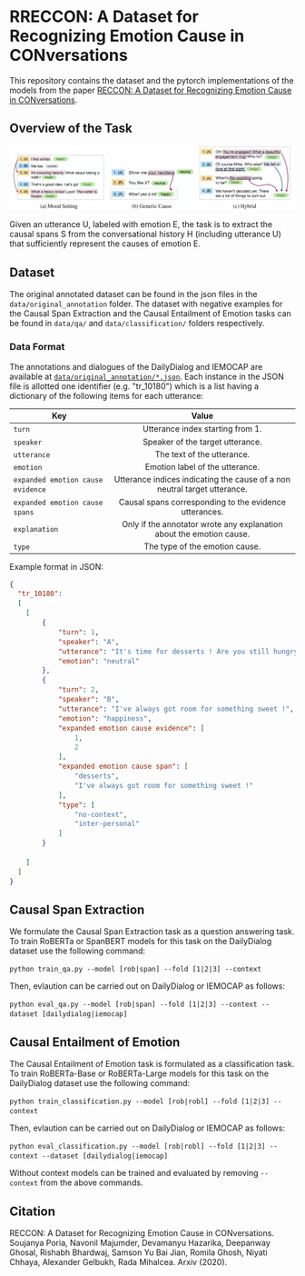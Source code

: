# RRECCON: A Dataset for Recognizing Emotion Cause in CONversations

This repository contains the dataset and the pytorch implementations of the models from the paper [RECCON: A Dataset for Recognizing Emotion Cause in CONversations](./RECCON.pdf).

## Overview of the Task

![Alt text](RECCON.png?raw=true "Task Details")

Given an utterance U, labeled with emotion E, the task is to extract the causal spans S from the conversational history H (including utterance U) that sufficiently represent the causes of emotion E.

## Dataset

The original annotated dataset can be found in the json files in the `data/original_annotation` folder. The dataset with negative examples for the Causal Span Extraction and the Causal Entailment of Emotion tasks can be found in `data/qa/` and `data/classification/` folders respectively.

### Data Format

The annotations and dialogues of the DailyDialog and IEMOCAP are available at [`data/original_annotation/*.json`](data/original_annotation/).
Each instance in the JSON file is allotted one identifier (e.g. "tr\_10180") which is a list having a dictionary of the following items for each utterance:   

| Key                                | Value                                                                        | 
| ---------------------------------- |:----------------------------------------------------------------------------:| 
| `turn`                             | Utterance index starting from 1.                                             |
| `speaker`                          | Speaker of the target utterance.                                             | 
| `utterance`                        | The text of the utterance.                                                   | 
| `emotion`                          | Emotion label of the utterance.                                              | 
| `expanded emotion cause evidence`  | Utterance indices indicating the cause of a non neutral target utterance.    | 
| `expanded emotion cause spans`     | Causal spans corresponding to the evidence utterances.                       |
| `explanation`                      | Only if the annotator wrote any explanation about the emotion cause.         | 
| `type`                             | The type of the emotion cause.                                               | 


Example format in JSON:

```json
{
  "tr_10180": 
  [
    [
        {
            "turn": 1,
            "speaker": "A",
            "utterance": "It's time for desserts ! Are you still hungry ?",
            "emotion": "neutral"
        },
        {
            "turn": 2,
            "speaker": "B",
            "utterance": "I've always got room for something sweet !",
            "emotion": "happiness",
            "expanded emotion cause evidence": [
                1,
                2
            ],
            "expanded emotion cause span": [
                "desserts",
                "I've always got room for something sweet !"
            ],
            "type": [
                "no-context",
                "inter-personal"
            ]
        }

    ]
  ]
}
```

## Causal Span Extraction

We formulate the Causal Span Extraction task as a question answering task. To train RoBERTa or SpanBERT models for this task on the DailyDialog dataset use the following command:

`python train_qa.py --model [rob|span] --fold [1|2|3] --context`

Then, evlaution can be carried out on DailyDialog or IEMOCAP as follows:

`python eval_qa.py --model [rob|span] --fold [1|2|3] --context --dataset [dailydialog|iemocap]`


## Causal Entailment of Emotion

The Causal Entailment of Emotion task is formulated as a classification task. To train RoBERTa-Base or RoBERTa-Large models for this task on the DailyDialog dataset use the following command:

`python train_classification.py --model [rob|robl] --fold [1|2|3] --context`

Then, evlaution can be carried out on DailyDialog or IEMOCAP as follows:

`python eval_classification.py --model [rob|robl] --fold [1|2|3] --context --dataset [dailydialog|iemocap]`

Without context models can be trained and evaluated by removing `--context` from the above commands.

## Citation

RECCON: A Dataset for Recognizing Emotion Cause in CONversations. Soujanya Poria, Navonil Majumder, Devamanyu Hazarika, Deepanway Ghosal, Rishabh Bhardwaj, Samson Yu Bai Jian, Romila Ghosh, Niyati Chhaya, Alexander Gelbukh, Rada Mihalcea. Arxiv (2020).
